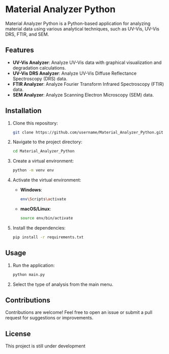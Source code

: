 # Material Analyzer Python

Material Analyzer Python is a Python-based application for analyzing material data using various analytical techniques, such as UV-Vis, UV-Vis DRS, FTIR, and SEM.

## Features
- **UV-Vis Analyzer**: Analyze UV-Vis data with graphical visualization and degradation calculations.
- **UV-Vis DRS Analyzer**: Analyze UV-Vis Diffuse Reflectance Spectroscopy (DRS) data.
- **FTIR Analyzer**: Analyze Fourier Transform Infrared Spectroscopy (FTIR) data.
- **SEM Analyzer**: Analyze Scanning Electron Microscopy (SEM) data.

## Installation
1. Clone this repository:
   ```bash
   git clone https://github.com/username/Material_Analyzer_Python.git
   ```

2. Navigate to the project directory:
   ```bash
   cd Material_Analyzer_Python
   ```

3. Create a virtual environment:
   ```bash
   python -m venv env
   ```

4. Activate the virtual environment:
   - **Windows**:
     ```bash
     env\Scripts\activate
     ```
   - **macOS/Linux**:
     ```bash
     source env/bin/activate
     ```

5. Install the dependencies:
   ```bash
   pip install -r requirements.txt
   ```

## Usage
1. Run the application:
   ```bash
   python main.py
   ```

2. Select the type of analysis from the main menu.

## Contributions
Contributions are welcome! Feel free to open an issue or submit a pull request for suggestions or improvements.

## License
This project is still under development
